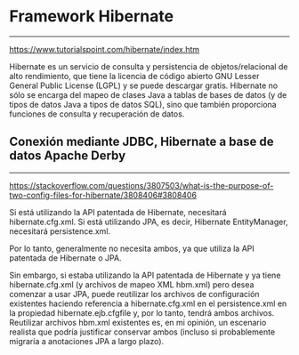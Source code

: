 # Framework Hibernate
---------------------
https://www.tutorialspoint.com/hibernate/index.htm

Hibernate es un servicio de consulta y persistencia de objetos/relacional de alto rendimiento, que tiene la licencia de código abierto GNU Lesser General Public License (LGPL) y se puede descargar gratis. Hibernate no sólo se encarga del mapeo de clases Java a tablas de bases de datos (y de tipos de datos Java a tipos de datos SQL), sino que también proporciona funciones de consulta y recuperación de datos.

## Conexión mediante JDBC, Hibernate a base de datos Apache Derby
-----------------------------------------------------------------
https://stackoverflow.com/questions/3807503/what-is-the-purpose-of-two-config-files-for-hibernate/3808406#3808406

Si está utilizando la API patentada de Hibernate, necesitará hibernate.cfg.xml. Si está utilizando JPA, es decir, Hibernate EntityManager, necesitará persistence.xml.

Por lo tanto, generalmente no necesita ambos, ya que utiliza la API patentada de Hibernate o JPA.

Sin embargo, si estaba utilizando la API patentada de Hibernate y ya tiene hibernate.cfg.xml (y archivos de mapeo XML hbm.xml) pero desea comenzar a usar JPA, puede reutilizar los archivos de configuración existentes haciendo referencia a hibernate.cfg.xml en el persistence.xml en la propiedad hibernate.ejb.cfgfile y, por lo tanto, tendrá ambos archivos. Reutilizar archivos hbm.xml existentes es, en mi opinión, un escenario realista que podría justificar conservar ambos (incluso si probablemente migraría a anotaciones JPA a largo plazo).
